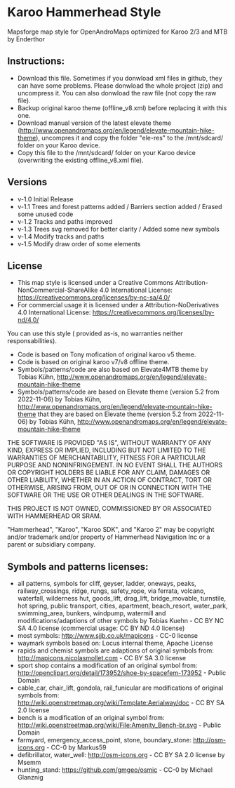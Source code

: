 # Karoo Hammerhead Style 

Mapsforge map style for OpenAndroMaps optimized for Karoo 2/3 and MTB by Enderthor

## Instructions:
- Download this file. Sometimes if you donwload xml files in github, they can have some problems. Please donwload the whole project (zip) and uncompress it. You can also donwload the raw file (not copy the raw file).
- Backup original karoo theme (offline_v8.xml) before replacing it with this one. 
- Download manual version of the latest elevate theme (http://www.openandromaps.org/en/legend/elevate-mountain-hike-theme), uncompres it and copy the folder "ele-res" to the /mnt/sdcard/ folder on your Karoo device.
- Copy this file to the /mnt/sdcard/ folder on your Karoo device (overwriting the existing offline_v8.xml file).

## Versions
- v-1.0 Initial Release
- v-1.1 Trees and forest patterns added / Barriers section added / Erased some unused code
- v-1.2 Tracks and paths improved 
- v-1.3 Trees svg removed for better clarity / Added some new symbols
- v-1.4 Modify tracks and paths 
- v-1.5 Modify draw order of some elements 

## License

- This map style is licensed under a Creative Commons Attribution-NonCommercial-ShareAlike 4.0 International License: https://creativecommons.org/licenses/by-nc-sa/4.0/
- For commercial usage it is licensed under a Attribution-NoDerivatives 4.0 International License: https://creativecommons.org/licenses/by-nd/4.0/

You can use this style ( provided as-is, no warranties neither responsabilities).

- Code is based on Tony mofication of original karoo v5 theme.
- Code is based on original karoo v7/v8 offline theme.
- Symbols/patterns/code are also based on Elevate4MTB theme  by Tobias Kühn, http://www.openandromaps.org/en/legend/elevate-mountain-hike-theme
- Symbols/patterns/code are based on Elevate theme (version 5.2 from 2022-11-06) by Tobias Kühn, http://www.openandromaps.org/en/legend/elevate-mountain-hike-theme that they are based on Elevate theme (version 5.2 from 2022-11-06) by Tobias Kühn, http://www.openandromaps.org/en/legend/elevate-mountain-hike-theme


THE SOFTWARE IS PROVIDED "AS IS", WITHOUT WARRANTY OF ANY KIND, EXPRESS OR
IMPLIED, INCLUDING BUT NOT LIMITED TO THE WARRANTIES OF MERCHANTABILITY,
FITNESS FOR A PARTICULAR PURPOSE AND NONINFRINGEMENT. IN NO EVENT SHALL THE
AUTHORS OR COPYRIGHT HOLDERS BE LIABLE FOR ANY CLAIM, DAMAGES OR OTHER
LIABILITY, WHETHER IN AN ACTION OF CONTRACT, TORT OR OTHERWISE, ARISING FROM,
OUT OF OR IN CONNECTION WITH THE SOFTWARE OR THE USE OR OTHER DEALINGS IN THE
SOFTWARE.

THIS PROJECT IS NOT OWNED, COMMISSIONED BY OR ASSOCIATED WITH HAMMERHEAD OR SRAM.

"Hammerhead", "Karoo", "Karoo SDK", and "Karoo 2" may be copyright and/or trademark and/or property of Hammerhead Navigation Inc or a parent or subsidiary company.


## Symbols and patterns licenses:
- all patterns, symbols for cliff, geyser, ladder, oneways, peaks, railway_crossings, ridge, rungs, safety_rope, via ferrata, volcano, waterfall, wilderness hut, goods_lift, drag_lift, bridge_movable, turnstile, hot spring, public transport, cities, apartment, beach_resort, water_park, swimming_area, bunkers, windpump, watermill and modifications/adaptions of other symbols by Tobias Kuehn - CC BY NC SA 4.0 license (commercial usage: CC BY ND 4.0 license)
- most symbols: http://www.sjjb.co.uk/mapicons - CC-0 license
- waymark symbols based on: Locus internal theme, Apache License
- rapids and chemist symbols are adaptions of original symbols from: http://mapicons.nicolasmollet.com - CC BY SA 3.0 license
- sport shop contains a modification of an original symbol from: http://openclipart.org/detail/173952/shoe-by-spacefem-173952 - Public Domain
- cable_car, chair_lift, gondola, rail_funicular are modifications of original symbols from: http://wiki.openstreetmap.org/wiki/Template:Aerialway/doc - CC BY SA 2.0 license
- bench is a modification of an original symbol from: http://wiki.openstreetmap.org/wiki/File:Amenity_Bench-br.svg - Public Domain
- farmyard, emergency_access_point, stone, boundary_stone: http://osm-icons.org - CC-0 by Markus59
- defibrillator, water_well: http://osm-icons.org - CC BY SA 2.0 license by Msemm
- hunting_stand: https://github.com/gmgeo/osmic - CC-0 by Michael Glanznig
